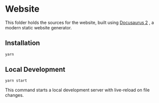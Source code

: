 # Website

This folder holds the sources for the website, built using [Docusaurus 2](https://docusaurus.io/)
, a modern static website generator.

## Installation

```bash
yarn
```

## Local Development

```bash
yarn start
```

This command starts a local development server with live-reload on file changes.
